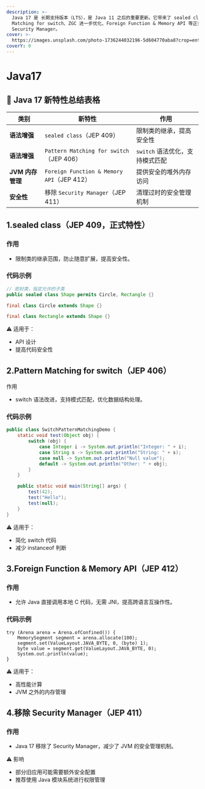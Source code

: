 ```yaml
---
description: >-
  Java 17 是 长期支持版本（LTS），是 Java 11 之后的重要更新。它带来了 sealed class（正式版）、Pattern
  Matching for switch、ZGC 进一步优化、Foreign Function & Memory API 等正式特性，并移除了
  Security Manager。
cover: >-
  https://images.unsplash.com/photo-1736244032196-5d604770aba8?crop=entropy&cs=srgb&fm=jpg&ixid=M3wxOTcwMjR8MHwxfHJhbmRvbXx8fHx8fHx8fDE3Mzg3NzIzNTN8&ixlib=rb-4.0.3&q=85
coverY: 0
---
```


# Java17

## 📌 Java 17 新特性总结表格

| **类别**       | **新特性**                                  | **作用**               |
| ------------ | ---------------------------------------- | -------------------- |
| **语法增强**     | `sealed class`（JEP 409）                  | 限制类的继承，提高安全性         |
| **语法增强**     | `Pattern Matching for switch`（JEP 406）   | `switch` 语法优化，支持模式匹配 |
| **JVM 内存管理** | `Foreign Function & Memory API`（JEP 412） | 提供安全的堆外内存访问          |
| **安全性**      | 移除 `Security Manager`（JEP 411）           | 清理过时的安全管理机制          |

## 1.sealed class（JEP 409，正式特性）

### 作用

* 限制类的继承范围，防止随意扩展，提高安全性。

### 代码示例

```java
// 密封类，指定允许的子类
public sealed class Shape permits Circle, Rectangle {}

final class Circle extends Shape {}

final class Rectangle extends Shape {}
```

⚠️ 适用于：

* API 设计
* 提高代码安全性

## 2.Pattern Matching for switch（JEP 406）

作用

* switch 语法改进，支持模式匹配，优化数据结构处理。

### 代码示例

```java
public class SwitchPatternMatchingDemo {
    static void test(Object obj) {
        switch (obj) {
            case Integer i -> System.out.println("Integer: " + i);
            case String s -> System.out.println("String: " + s);
            case null -> System.out.println("Null value");
            default -> System.out.println("Other: " + obj);
        }
    }

    public static void main(String[] args) {
        test(42);
        test("Hello");
        test(null);
    }
}
```

⚠️ 适用于：

* 简化 switch 代码
* 减少 instanceof 判断

## 3.Foreign Function & Memory API（JEP 412）

### 作用

* 允许 Java 直接调用本地 C 代码，无需 JNI，提高跨语言互操作性。

### 代码示例

```
try (Arena arena = Arena.ofConfined()) {
    MemorySegment segment = arena.allocate(100);
    segment.set(ValueLayout.JAVA_BYTE, 0, (byte) 1);
    byte value = segment.get(ValueLayout.JAVA_BYTE, 0);
    System.out.println(value);
}
```

⚠️ 适用于：

* 高性能计算
* JVM 之外的内存管理

## 4.移除 Security Manager（JEP 411）

### 作用

* Java 17 移除了 Security Manager，减少了 JVM 的安全管理机制。

⚠️ 影响

* 部分旧应用可能需要额外安全配置
* 推荐使用 Java 模块系统进行权限管理

